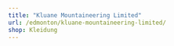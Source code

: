 ```yaml
---
title: "Kluane Mountaineering Limited"
url: /edmonton/kluane-mountaineering-limited/
shop: Kleidung
---
```

